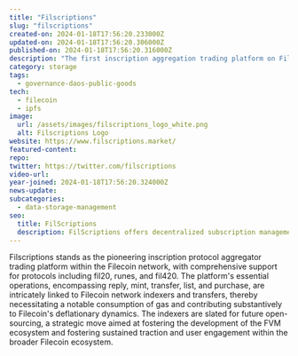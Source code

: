 ```yaml
---
title: "Filscriptions"
slug: "filscriptions"
created-on: 2024-01-18T17:56:20.233000Z
updated-on: 2024-01-18T17:56:20.306000Z
published-on: 2024-01-18T17:56:20.316000Z
description: "The first inscription aggregation trading platform on Filecoin."
category: storage
tags:
  - governance-daos-public-goods
tech:
  - filecoin
  - ipfs
image:
  url: /assets/images/filscriptions_logo_white.png
  alt: Filscriptions Logo
website: https://www.filscriptions.market/
featured-content:
repo:
twitter: https://twitter.com/filscriptions
video-url:
year-joined: 2024-01-18T17:56:20.324000Z
news-update:
subcategories:
  - data-storage-management
seo:
  title: FilScriptions
  description: FilScriptions offers decentralized subscription management solutions.
---
```


Filscriptions stands as the pioneering inscription protocol aggregator trading platform within the Filecoin network, with comprehensive support for protocols including fil20, runes, and fil420. The platform's essential operations, encompassing reply, mint, transfer, list, and purchase, are intricately linked to Filecoin network indexers and transfers, thereby necessitating a notable consumption of gas and contributing substantively to Filecoin's deflationary dynamics. The indexers are slated for future open-sourcing, a strategic move aimed at fostering the development of the FVM ecosystem and fostering sustained traction and user engagement within the broader Filecoin ecosystem.

